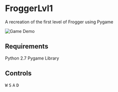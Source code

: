 # FroggerLvl1
A recreation of the first level of Frogger using Pygame

![Game Demo](https://github.com/Ze-hs/FroggerLvl1/blob/master/demo/FroggerLvl1%20Demo.gif)

## Requirements
Python 2.7
Pygame Library

## Controls
<tt>W</tt> <tt>S</tt> <tt>A</tt> <tt>D</tt>
